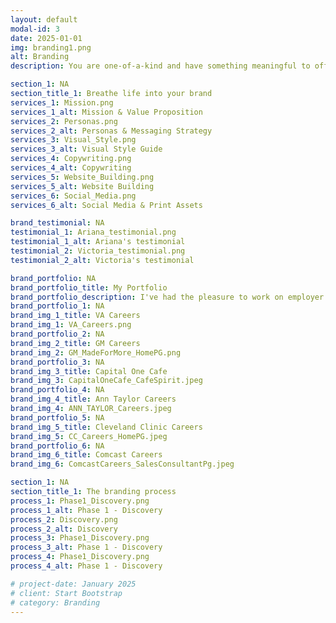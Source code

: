 ```yaml
---
layout: default
modal-id: 3
date: 2025-01-01
img: branding1.png
alt: Branding
description: You are one-of-a-kind and have something meaningful to offer the world. Your brand should reflect that. By developing distinctive visuals and written elements aligned with your values and goals, you can show your authentic self and attract the kindred spirits you seek. I can help you create a unique brand identity that builds recognition, connection and trust with your audience.

section_1: NA
section_title_1: Breathe life into your brand
services_1: Mission.png
services_1_alt: Mission & Value Proposition
services_2: Personas.png
services_2_alt: Personas & Messaging Strategy
services_3: Visual_Style.png
services_3_alt: Visual Style Guide
services_4: Copywriting.png
services_4_alt: Copywriting
services_5: Website_Building.png
services_5_alt: Website Building
services_6: Social_Media.png
services_6_alt: Social Media & Print Assets

brand_testimonial: NA
testimonial_1: Ariana_testimonial.png
testimonial_1_alt: Ariana's testimonial
testimonial_2: Victoria_testimonial.png
testimonial_2_alt: Victoria's testimonial

brand_portfolio: NA
brand_portfolio_title: My Portfolio
brand_portfolio_description: I've had the pleasure to work on employer branding projects for major companies across industries—General Motors, Northrop Grumman, US Department of State, Capital One, Macy's, Ann Taylor and more.
brand_portfolio_1: NA
brand_img_1_title: VA Careers
brand_img_1: VA_Careers.png
brand_portfolio_2: NA
brand_img_2_title: GM Careers
brand_img_2: GM_MadeForMore_HomePG.png
brand_portfolio_3: NA
brand_img_3_title: Capital One Cafe
brand_img_3: CapitalOneCafe_CafeSpirit.jpeg
brand_portfolio_4: NA
brand_img_4_title: Ann Taylor Careers
brand_img_4: ANN_TAYLOR_Careers.jpeg
brand_portfolio_5: NA
brand_img_5_title: Cleveland Clinic Careers
brand_img_5: CC_Careers_HomePG.jpeg
brand_portfolio_6: NA
brand_img_6_title: Comcast Careers
brand_img_6: ComcastCareers_SalesConsultantPg.jpeg

section_1: NA
section_title_1: The branding process
process_1: Phase1_Discovery.png
process_1_alt: Phase 1 - Discovery
process_2: Discovery.png
process_2_alt: Discovery
process_3: Phase1_Discovery.png
process_3_alt: Phase 1 - Discovery
process_4: Phase1_Discovery.png
process_4_alt: Phase 1 - Discovery

# project-date: January 2025
# client: Start Bootstrap
# category: Branding 
---
```

